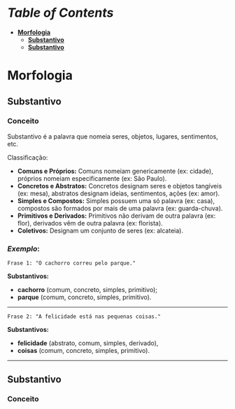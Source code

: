 # ***Table of Contents*** <!-- omit in toc -->
- [**Morfologia**](#morfologia)
  - [**Substantivo**](#substantivo)
  - [**Substantivo**](#substantivo-1)


# **Morfologia**

## **Substantivo**

### **Conceito**

Substantivo é a palavra que nomeia seres, objetos, lugares, sentimentos, etc.

Classificação:

- **Comuns e Próprios:** Comuns nomeiam genericamente (ex: cidade), próprios nomeiam especificamente (ex: São Paulo).
- **Concretos e Abstratos:** Concretos designam seres e objetos tangíveis (ex: mesa), abstratos designam ideias, sentimentos, ações (ex: amor).
- **Simples e Compostos:** Simples possuem uma só palavra (ex: casa), compostos são formados por mais de uma palavra (ex: guarda-chuva).
- **Primitivos e Derivados:** Primitivos não derivam de outra palavra (ex: flor), derivados vêm de outra palavra (ex: florista).
- **Coletivos:** Designam um conjunto de seres (ex: alcateia).

### *Exemplo*:

    Frase 1: "O cachorro correu pelo parque."

**Substantivos:** 
- **cachorro** (comum, concreto, simples, primitivo);
- **parque** (comum, concreto, simples, primitivo).
  
---

    Frase 2: "A felicidade está nas pequenas coisas."

**Substantivos:**
- **felicidade** (abstrato, comum, simples, derivado),
- **coisas** (comum, concreto, simples, primitivo).
  
---

## **Substantivo**

### **Conceito**